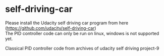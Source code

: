 # self-driving-car
Please install the Udacity self driving car program from here (https://github.com/udacity/self-driving-car)  
The PID controller code can only be run on linux, windows is not supported yet.  

Classical PID controller code from archives of udacity self driving project-9
